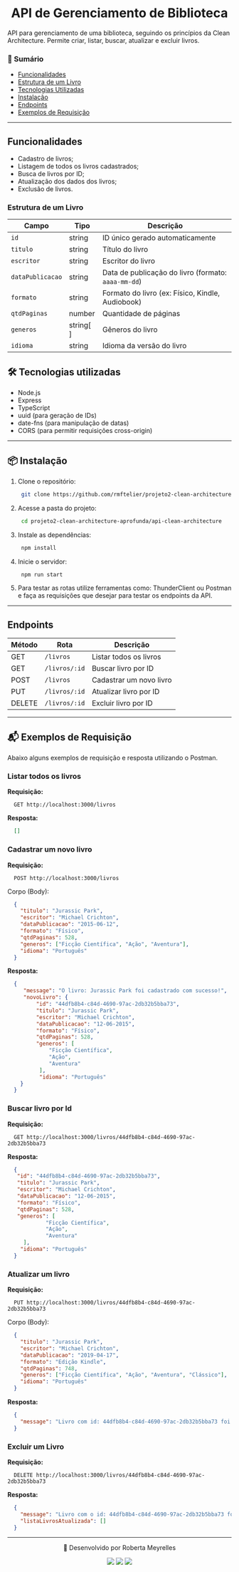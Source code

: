 <h1 align="center"> API de Gerenciamento de Biblioteca </h1>

API para gerenciamento de uma biblioteca, seguindo os princípios da Clean Architecture. Permite criar, listar, buscar, atualizar e excluir livros.

### 📑 Sumário

- [Funcionalidades](##funcionalidades)
- [Estrutura de um Livro](###estrutura-de-um-livro)
- [Tecnologias Utilizadas](##tecnologias-utilizadas)
- [Instalação](#instalação)
- [Endpoints](##endpoints)
- [Exemplos de Requisição](##exemplos-de-requisição)

---

## Funcionalidades

- Cadastro de livros;
- Listagem de todos os livros cadastrados;
- Busca de livros por ID;
- Atualização dos dados dos livros;
- Exclusão de livros.

### Estrutura de um Livro

| Campo            | Tipo      | Descrição                                         |
|------------------|-----------|--------------------------------------------------|
| `id`             | string    | ID único gerado automaticamente                   |
| `titulo`         | string    | Título do livro                                   |
| `escritor`       | string    | Escritor do livro                                 |
| `dataPublicacao` | string    | Data de publicação do livro (formato: `aaaa-mm-dd`) |
| `formato`        | string    | Formato do livro (ex: Físico, Kindle, Audiobook) |
| `qtdPaginas`     | number    | Quantidade de páginas                             |
| `generos`        | string[ ]  | Gêneros do livro                                 |
| `idioma`         | string    | Idioma da versão do livro                         |


## 🛠 Tecnologias utilizadas

- Node.js 
- Express 
- TypeScript
- uuid (para geração de IDs)
- date-fns (para manipulação de datas)
- CORS (para permitir requisições cross-origin)

---

## 📦 Instalação 

1. Clone o repositório: 

   ```bash
    git clone https://github.com/rmftelier/projeto2-clean-architecture-aprofunda.git
   ```

2. Acesse a pasta do projeto:

   ```bash
    cd projeto2-clean-architecture-aprofunda/api-clean-architecture
   ```

3. Instale as dependências:

    ```bash
     npm install
    ```

4. Inicie o servidor:

    ```bash
     npm run start
    ```

5. Para testar as rotas utilize ferramentas como: ThunderClient ou Postman e faça as requisições que desejar para testar os endpoints da API.

---

## Endpoints

| Método | Rota          | Descrição               |
| ------ | ------------- | ----------------------- |
| GET    | `/livros` | Listar todos os livros  |
| GET    | `/livros/:id`  | Buscar livro por ID     |
| POST   | `/livros`  | Cadastrar um novo livro |
| PUT    | `/livros/:id`  | Atualizar livro por ID  |
| DELETE | `/livros/:id`  | Excluir livro por ID    |

---

## 📬 Exemplos de Requisição

Abaixo alguns exemplos de requisição e resposta utilizando o Postman.

### Listar todos os livros

**Requisição:**

```
  GET http://localhost:3000/livros
```

**Resposta:**

``` json
  []
```

### Cadastrar um novo livro

**Requisição:**

```
  POST http://localhost:3000/livros
```

Corpo (Body):

```json
  {
    "titulo": "Jurassic Park",
    "escritor": "Michael Crichton",
    "dataPublicacao": "2015-06-12",
    "formato": "Físico",
    "qtdPaginas": 528,
    "generos": ["Ficção Científica", "Ação", "Aventura"],
    "idioma": "Português"
  }
```

**Resposta:**

```json
  {
     "message": "O livro: Jurassic Park foi cadastrado com sucesso!",
     "novoLivro": {
         "id": "44dfb8b4-c84d-4690-97ac-2db32b5bba73",
         "titulo": "Jurassic Park",
         "escritor": "Michael Crichton",
         "dataPublicacao": "12-06-2015",
         "formato": "Físico",
         "qtdPaginas": 528,
         "generos": [
             "Ficção Científica",
             "Ação",
             "Aventura"
          ],
          "idioma": "Português"
    }
  }
```

### Buscar livro por Id

**Requisição:**

```
  GET http://localhost:3000/livros/44dfb8b4-c84d-4690-97ac-2db32b5bba73
```

**Resposta:**

```json
  {
   "id": "44dfb8b4-c84d-4690-97ac-2db32b5bba73",
   "titulo": "Jurassic Park",
   "escritor": "Michael Crichton",
   "dataPublicacao": "12-06-2015",
   "formato": "Físico",
   "qtdPaginas": 528,
   "generos": [
            "Ficção Científica",
            "Ação",
            "Aventura"
     ],
    "idioma": "Português"
  }
```


### Atualizar um livro

**Requisição:**

```
  PUT http://localhost:3000/livros/44dfb8b4-c84d-4690-97ac-2db32b5bba73
```

Corpo (Body):

```json
  {
    "titulo": "Jurassic Park",
    "escritor": "Michael Crichton",
    "dataPublicacao": "2019-04-17",
    "formato": "Edição Kindle",
    "qtdPaginas": 748,
    "generos": ["Ficção Científica", "Ação", "Aventura", "Clássico"],
    "idioma": "Português"
  }
```

**Resposta:**

```json
  {
    "message": "Livro com id: 44dfb8b4-c84d-4690-97ac-2db32b5bba73 foi editado com sucesso."
  }
```

### Excluir um Livro

**Requisição:**
```
  DELETE http://localhost:3000/livros/44dfb8b4-c84d-4690-97ac-2db32b5bba73
```

**Resposta:**

```json
  {
    "message": "Livro com o id: 44dfb8b4-c84d-4690-97ac-2db32b5bba73 foi excluído com sucesso.",
    "listaLivrosAtualizada": []
  }
```

---

<div align="center"> 
  <p> 💌 Desenvolvido por Roberta Meyrelles</p>
  <a href = "mailto:bertameyrelles@gmail.com"><img src="https://img.shields.io/badge/-Gmail-%23333?style=for-the-badge&logo=gmail&logoColor=white" target="_blank"></a>
  <a href="https://www.linkedin.com/in/roberta-meyrelles" target="_blank"><img src="https://img.shields.io/badge/-LinkedIn-%230077B5?style=for-the-badge&logo=linkedin&logoColor=white" target="_blank"></a> 
  <a href="https://github.com/rmftelier" target="_blank"><img src="https://img.shields.io/badge/github-black?style=for-the-badge&logo=github"></a>
</div>
